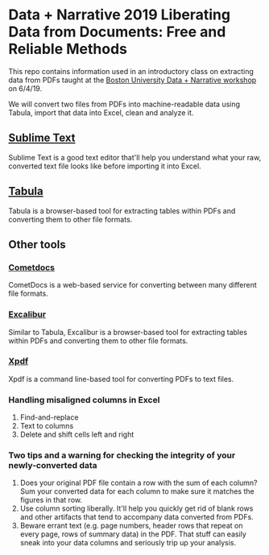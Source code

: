 # Data + Narrative 2019 Liberating Data from Documents: Free and Reliable Methods
This repo contains information used in an introductory class on extracting data from PDFs taught at the [Boston University Data + Narrative workshop](https://combeyond.bu.edu/workshop/data-narrative/) on 6/4/19.

We will convert two files from PDFs into machine-readable data using Tabula, import that data into Excel, clean and analyze it.

## [Sublime Text](https://www.sublimetext.com/)
Sublime Text is a good text editor that'll help you understand what your raw, converted text file looks like before importing it into Excel.

## [Tabula](http://tabula.technology/)
Tabula is a browser-based tool for extracting tables within PDFs and converting them to other file formats.

## Other tools

### [Cometdocs](https://www.cometdocs.com/)
CometDocs is a web-based service for converting between many different file formats.

### [Excalibur](https://www.tryexcalibur.com/)
Similar to Tabula, Excalibur is a browser-based tool for extracting tables within PDFs and converting them to other file formats.

### [Xpdf](http://www.foolabs.com/xpdf/)
Xpdf is a command line-based tool for converting PDFs to text files.

### Handling misaligned columns in Excel
1. Find-and-replace
2. Text to columns
3. Delete and shift cells left and right

### Two tips and a warning for checking the integrity of your newly-converted data
1. Does your original PDF file contain a row with the sum of each column? Sum your converted data for each column to make sure it matches the figures in that row.
2. Use column sorting liberally. It'll help you quickly get rid of blank rows and other artifacts that tend to accompany data converted from PDFs.
3. Beware errant text (e.g. page numbers, header rows that repeat on every page, rows of summary data) in the PDF. That stuff can easily sneak into your data columns and seriously trip up your analysis.
